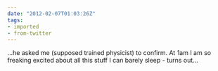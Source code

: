 ```yaml
---
date: "2012-02-07T01:03:26Z"
tags:
- imported
- from-twitter
---
```

…he asked me \(supposed trained physicist\) to confirm. At 1am I am so freaking excited about all this stuff I can barely sleep - turns out…
